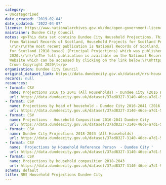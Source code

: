 ```yaml
---
category:
- Uncategorised
date_created: '2019-02-04'
date_updated: '2022-04-07'
license: https://www.nationalarchives.gov.uk/doc/open-government-licence/version/3/
maintainer: Dundee City Council
notes: <p>This data set contains Dundee City Household Projections. This is sourced
  from National Records of Scotland, Household Projects for Scotland Publication.
  \r\n\r\nThe most recent publication is National Records of Scotland, Household Projects
  for Scotland (2018 based) (Principal Projections) which was published in September
  2020.\r\n\r\nThe full publication is available on the National Records of Scotland
  Website which can be accessed by clicking on the link below:\r\nhttps://www.nrscotland.gov.uk/statistics-and-data/statistics/statistics-by-theme/households/household-projections/2018-based-household-projections\r\n\xa9
  Crown Copyright 2020\t</p>
organization: Dundee City Council
original_dataset_link: https://data.dundeecity.gov.uk/dataset/nrs-household-projections
records: null
resources:
- format: CSV
  name: Projections 2016 to 2041 (All Households) - Dundee City (2016 Based)
  url: https://data.dundeecity.gov.uk/dataset/37ad8327-3140-46ce-a7d1-57ab2e651642/resource/097be211-6b3a-45fd-9157-239d28551aeb/download/dundeecity_household_projections.csv
- format: CSV
  name: Projections by head of household - Dundee City 2016-2041 (2016 Based)
  url: https://data.dundeecity.gov.uk/dataset/37ad8327-3140-46ce-a7d1-57ab2e651642/resource/8bb2c0bc-f7f2-40d3-b183-2392a39046ca/download/dundeecity_household_projections_head_household.csv
- format: CSV
  name: Projections - Household Composition 2016-2041 Dundee City
  url: https://data.dundeecity.gov.uk/dataset/37ad8327-3140-46ce-a7d1-57ab2e651642/resource/b6e92241-d861-4802-9cce-b661b86316a1/download/dundeecity_household_projections_composition.csv
- format: CSV
  name: Dundee City Projections 2018-2043 (All Households)
  url: https://data.dundeecity.gov.uk/dataset/37ad8327-3140-46ce-a7d1-57ab2e651642/resource/e9afa74e-5f38-4807-a97d-c6de8f64ab41/download/dundee_household_projections_allhholds.csv
- format: CSV
  name: 'Projections by Household Reference Person  - Dundee City '
  url: https://data.dundeecity.gov.uk/dataset/37ad8327-3140-46ce-a7d1-57ab2e651642/resource/4817f825-dfe0-42f9-9a69-074ced4a5871/download/dundee_household_projects_hrp.csv
- format: CSV
  name: Projections by household composition 2018-2043
  url: https://data.dundeecity.gov.uk/dataset/37ad8327-3140-46ce-a7d1-57ab2e651642/resource/0a836d5d-c5c9-483e-87d2-93cfc51171c1/download/dundee_household_projections_composition.csv
schema: default
title: NRS Household Projections Dundee City
---
```

